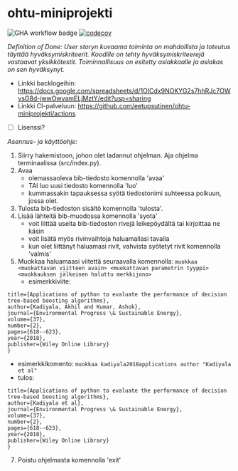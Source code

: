 # ohtu-miniprojekti
![GHA workflow badge](https://github.com/eetupsutinen/ohtu-miniprojekti/workflows/CI/badge.svg)
[![codecov](https://codecov.io/gh/eetupsutinen/ohtu-miniprojekti/graph/badge.svg?token=2A06H0INDB)](https://codecov.io/gh/eetupsutinen/ohtu-miniprojekti)

*Definition of Done: User storyn kuvaama toiminta on mahdollista ja toteutus täyttää hyväksymiskriteerit. Koodille on tehty hyväksymiskriteerejä vastaavat 
yksikkötestit. Toiminnallisuus on esitetty asiakkaalle ja asiakas on sen hyväksynyt.*
  
- Linkki backlogeihin: https://docs.google.com/spreadsheets/d/1OICdx9NOKYG2s7hhRJc7OWvsG8d-jwwOwvamELjMztY/edit?usp=sharing
- Linkki CI-palveluun: https://github.com/eetupsutinen/ohtu-miniprojekti/actions
- [ ] Lisenssi?

*Asennus- ja käyttöohje:*

1. Siirry hakemistoon, johon olet ladannut ohjelman. Aja ohjelma terminaalissa (src/index.py).
2. Avaa
   - olemassaoleva bib-tiedosto komennolla 'avaa' 
   - TAI luo uusi tiedosto komennolla 'luo'
   - kummassakin tapauksessa syötä tiedostonimi suhteessa polkuun, jossa olet.
3. Tulosta bib-tiedoston sisältö komennolla 'tulosta'.
4. Lisää lähteitä bib-muodossa komennolla 'syota'
   - voit liittää useita bib-tiedoston rivejä leikepöydältä tai kirjoittaa ne käsin
   - voit lisätä myös rivinvaihtoja haluamallasi tavalla
   - kun olet liittänyt haluamasi rivit, vahvista syötetyt rivit komennolla 'valmis'
5. Muokkaa haluamaasi viitettä seuraavalla komennolla: ```muokkaa <muokattavan viitteen avain> <muokattavan parametrin tyyppi> <muokkauksen jälkeinen haluttu merkkijono>```
   - esimerkkiviite:
```@article{kadiyala2018applications,
title={Applications of python to evaluate the performance of decision tree-based boosting algorithms},
author={Kadiyala, Akhil and Kumar, Ashok},
journal={Environmental Progress \& Sustainable Energy},
volume={37},
number={2},
pages={618--623},
year={2018},
publisher={Wiley Online Library}
}
```
  - esimerkkikomento: ```muokkaa kadiyala2018applications author "Kadiyala et al"```
  - tulos:
```@article{kadiyala2018applications,
title={Applications of python to evaluate the performance of decision tree-based boosting algorithms},
author={Kadiyala et al},
journal={Environmental Progress \& Sustainable Energy},
volume={37},
number={2},
pages={618--623},
year={2018},
publisher={Wiley Online Library}
}
```
7. Poistu ohjelmasta komennolla 'exit'
